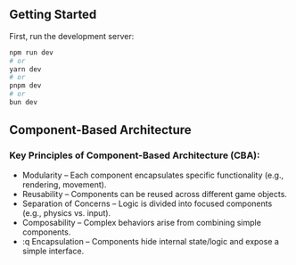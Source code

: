 ## Getting Started

First, run the development server:

```bash
npm run dev
# or
yarn dev
# or
pnpm dev
# or
bun dev
```

## Component-Based Architecture

### Key Principles of Component-Based Architecture (CBA):

- Modularity – Each component encapsulates specific functionality (e.g., rendering, movement).
- Reusability – Components can be reused across different game objects.
- Separation of Concerns – Logic is divided into focused components (e.g., physics vs. input).
- Composability – Complex behaviors arise from combining simple components.
- :q
Encapsulation – Components hide internal state/logic and expose a simple interface.
